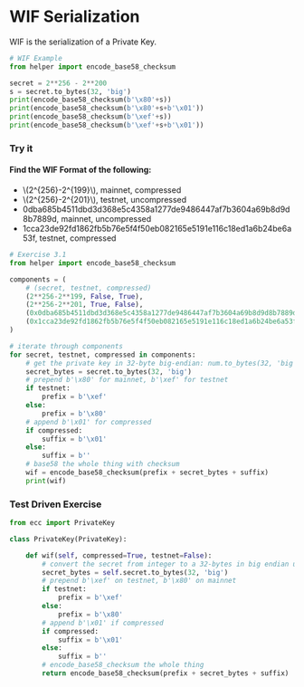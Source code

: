 
# WIF Serialization

WIF is the serialization of a Private Key.


```python
# WIF Example
from helper import encode_base58_checksum

secret = 2**256 - 2**200
s = secret.to_bytes(32, 'big')
print(encode_base58_checksum(b'\x80'+s))
print(encode_base58_checksum(b'\x80'+s+b'\x01'))
print(encode_base58_checksum(b'\xef'+s))
print(encode_base58_checksum(b'\xef'+s+b'\x01'))
```

### Try it

#### Find the WIF Format of the following:

* \\(2^{256}-2^{199}\\), mainnet, compressed
* \\(2^{256}-2^{201}\\), testnet, uncompressed
* 0dba685b4511dbd3d368e5c4358a1277de9486447af7b3604a69b8d9d8b7889d, mainnet, uncompressed
* 1cca23de92fd1862fb5b76e5f4f50eb082165e5191e116c18ed1a6b24be6a53f, testnet, compressed


```python
# Exercise 3.1
from helper import encode_base58_checksum

components = (
    # (secret, testnet, compressed)
    (2**256-2**199, False, True),
    (2**256-2**201, True, False),
    (0x0dba685b4511dbd3d368e5c4358a1277de9486447af7b3604a69b8d9d8b7889d, False, False),
    (0x1cca23de92fd1862fb5b76e5f4f50eb082165e5191e116c18ed1a6b24be6a53f, True, True),
)

# iterate through components
for secret, testnet, compressed in components:
    # get the private key in 32-byte big-endian: num.to_bytes(32, 'big')
    secret_bytes = secret.to_bytes(32, 'big')
    # prepend b'\x80' for mainnet, b'\xef' for testnet
    if testnet:
        prefix = b'\xef'
    else:
        prefix = b'\x80'
    # append b'\x01' for compressed
    if compressed:
        suffix = b'\x01'
    else:
        suffix = b''
    # base58 the whole thing with checksum
    wif = encode_base58_checksum(prefix + secret_bytes + suffix)
    print(wif)
```

### Test Driven Exercise


```python
from ecc import PrivateKey

class PrivateKey(PrivateKey):

    def wif(self, compressed=True, testnet=False):
        # convert the secret from integer to a 32-bytes in big endian using num.to_bytes(32, 'big')
        secret_bytes = self.secret.to_bytes(32, 'big')
        # prepend b'\xef' on testnet, b'\x80' on mainnet
        if testnet:
            prefix = b'\xef'
        else:
            prefix = b'\x80'
        # append b'\x01' if compressed
        if compressed:
            suffix = b'\x01'
        else:
            suffix = b''
        # encode_base58_checksum the whole thing
        return encode_base58_checksum(prefix + secret_bytes + suffix)
```
